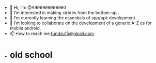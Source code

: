 - 👋 Hi, I’m @A999999999990
- 👀 I’m interested in making strides from the bottom-up..
- 🌱 I’m currently learning the essentials of app/apk development. .
- 💞️ I’m looking to collaborate on the development of a generic A-Z os for mobile android.
- 📫 How to reach me:fundsu15@gmail.com 
- # old school
<!---
A999999999990/A999999999990 is a ✨ special ✨ repository because its `README.md` (this file) appears on your GitHub profile.
You can click the Preview link to take a look at your changes.
--->
